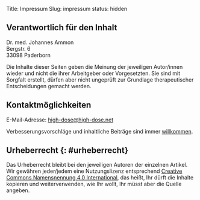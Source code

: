 Title: Impressum
Slug: impressum
status: hidden

## Verantwortlich für den Inhalt

Dr. med. Johannes Ammon<br>Bergstr. 6<br>33098 Paderborn

Die Inhalte dieser Seiten geben die Meinung der jeweiligen Autor/innen wieder
und nicht die ihrer Arbeitgeber oder Vorgesetzten.
Sie sind mit Sorgfalt erstellt, dürfen aber nicht ungeprüft
zur Grundlage therapeutischer Entscheidungen gemacht werden.

## Kontaktmöglichkeiten

E-Mail-Adresse: [high-dose@high-dose.net](mailto:high-dose@high-dose.net)

Verbesserungsvorschläge und inhaltliche Beiträge sind immer [willkommen](contribute).

## Urheberrecht {: #urheberrecht}

Das Urheberrecht bleibt bei den jeweiligen Autoren der einzelnen Artikel. Wir gewähren jeder/jedem eine Nutzungslizenz entsprechend [Creative Commons Namensnennung 4.0 International](https://creativecommons.org/licenses/by/4.0/deed.de), das heißt, Ihr dürft die Inhalte kopieren und weiterverwenden, wie Ihr wollt, Ihr müsst aber die Quelle angeben.
